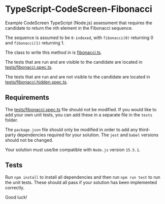 # TypeScript-CodeScreen-Fibonacci
Example CodeScreen TypeScript (Node.js) assessment that requires the candidate to return the nth element in the Fibonacci sequence.

The sequence is assumed to be `0-indexed`, with `fibonacci(0)` returning 0 and `fibonacci(1)` returning 1.

The class to write this method in is [fibonacci.ts](fibonacci.ts).

The tests that are run and are visible to the candidate are located in [tests/fibonacci.spec.ts](tests/fibonacci.spec.ts).

The tests that are run and are not visible to the candidate are located in [tests/fibonacci.hidden.spec.ts](tests/fibonacci.hidden.spec.ts).

## Requirements

The [tests/fibonacci.spec.ts](tests/fibonacci.spec.ts) file should not be modified. If you would like to add your own unit tests, you
can add these in a separate file in the `tests` folder.

The `package.json` file should only be modified in order to add any third-party dependencies required for your solution. The `jest` and `babel` versions should not be changed.

Your solution must use/be compatible with `Node.js` version `15.5.1`.

## Tests
Run `npm install` to install all dependencies and then run `npm run test` to run the unit tests. These should all pass if your solution has been implemented correctly.

Good luck!
